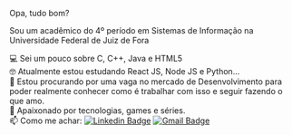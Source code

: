 Opa, tudo bom?

Sou um acadêmico do 4º período em Sistemas de Informação na Universidade Federal de Juiz de Fora 

💻 Sei um pouco sobre C, C++, Java e HTML5
<br>🤓 Atualmente estou estudando React JS, Node JS e Python...
<br>🔎 Estou procurando por uma vaga no mercado de Desenvolvimento para poder realmente conhecer como é trabalhar com isso e seguir fazendo o que amo.
<br>💬 Apaixonado por tecnologias, games e séries.
<br>📫 Como me achar: [![Linkedin Badge](https://img.shields.io/badge/-MatheusRubio-blue?style=flat-square&logo=Linkedin&logoColor=white&link=https://www.linkedin.com/in/matheus-rubio-341499179/)](https://www.linkedin.com/in/matheus-rubiom/) [![Gmail Badge](https://img.shields.io/badge/-matheus.rubio@ice.ufjf.br-c14438?style=flat-square&logo=Gmail&logoColor=white&link=mailto:matheus.rubio@ice.ufjf.br)](mailto:matheus.rubio@ice.ufjf.br) 
